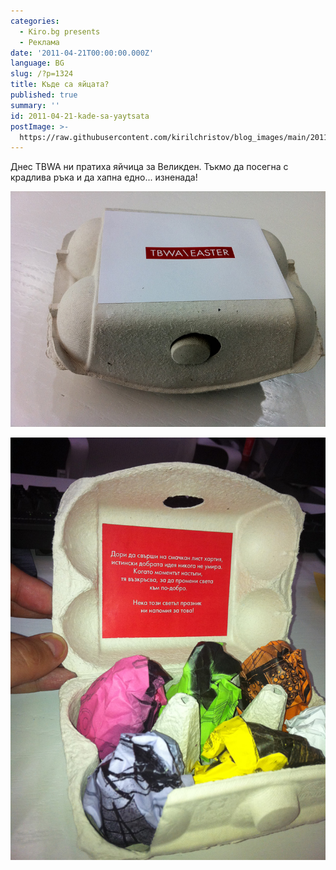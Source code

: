 ```yaml
---
categories:
  - Kiro.bg presents
  - Реклама
date: '2011-04-21T00:00:00.000Z'
language: BG
slug: /?p=1324
title: Къде са яйцата?
published: true
summary: ''
id: 2011-04-21-kade-sa-yaytsata
postImage: >-
  https://raw.githubusercontent.com/kirilchristov/blog_images/main/2011/04/IMG_0825.jpg
---
```


Днес TBWA ни пратиха яйчица за Великден. Тъкмо да посегна с крадлива ръка и да хапна едно... изненада! 

![](https://raw.githubusercontent.com/kirilchristov/blog_images/main/2011/04/IMG_0825.jpg)

![Великденски яйца от TBWA](https://raw.githubusercontent.com/kirilchristov/blog_images/main/2011/04/IMG_0824.jpg)
